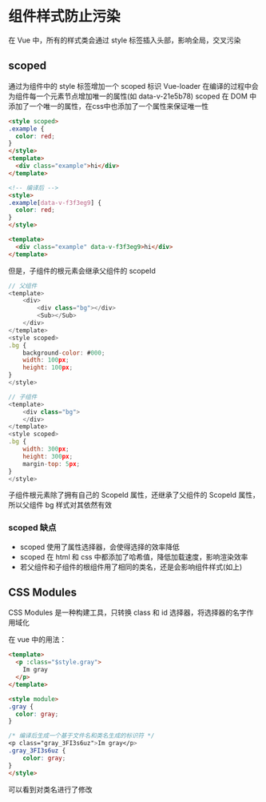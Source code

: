 # 组件样式防止污染

在 Vue 中，所有的样式类会通过 style 标签插入头部，影响全局，交叉污染

## scoped

通过为组件中的 style 标签增加一个 scoped 标识
Vue-loader 在编译的过程中会为组件每一个元素节点增加唯一的属性(如 data-v-21e5b78)
scoped 在 DOM 中添加了一个唯一的属性，在css中也添加了一个属性来保证唯一性

```html
<style scoped>
.example {
  color: red;
}
</style>
<template>
  <div class="example">hi</div>
</template>

<!-- 编译后 -->
<style>
.example[data-v-f3f3eg9] {
  color: red;
}
</style>

<template>
  <div class="example" data-v-f3f3eg9>hi</div>
</template>
```

但是，子组件的根元素会继承父组件的 scopeId

```javascript
// 父组件
<template>
    <div>
        <div class="bg"></div>
        <Sub></Sub>
    </div>
</template>
<style scoped>
.bg {
    background-color: #000;
    width: 100px;
    height: 100px;
}
</style>

// 子组件
<template>
    <div class="bg">
    </div>
</template>
<style scoped>
.bg {
    width: 300px;
    height: 300px;
    margin-top: 5px;
}
</style>
```

子组件根元素除了拥有自己的 ScopeId 属性，还继承了父组件的 ScopeId 属性，所以父组件 bg 样式对其依然有效

### scoped 缺点

- scoped 使用了属性选择器，会使得选择的效率降低
- scoped 在 html 和 css 中都添加了哈希值，降低加载速度，影响渲染效率
- 若父组件和子组件的根组件用了相同的类名，还是会影响组件样式(如上)

## CSS Modules

CSS Modules 是一种构建工具，只转换 class 和 id 选择器，将选择器的名字作用域化

在 vue 中的用法：

```html
<template>
  <p :class="$style.gray">
    Im gray
  </p>
</template>

<style module>
.gray {
  color: gray;
}

/* 编译后生成一个基于文件名和类名生成的标识符 */
<p class="gray_3FI3s6uz">Im gray</p>
.gray_3FI3s6uz {
    color: gray;
}
</style>
```

可以看到对类名进行了修改
